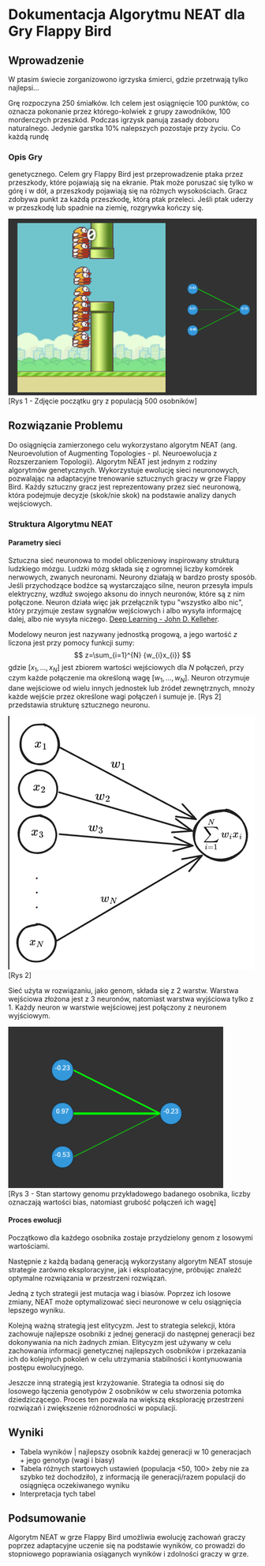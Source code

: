 # Dokumentacja Algorytmu NEAT dla Gry Flappy Bird

## Wprowadzenie

W ptasim świecie zorganizowono igrzyska śmierci, gdzie przetrwają tylko najlepsi...

Grę rozpoczyna $250$ śmiałków. Ich celem jest osiągnięcie $100$ punktów, co oznacza pokonanie przez którego-kolwiek z grupy zawodników, $100$ morderczych przeszkód. Podczas igrzysk panują zasady doboru naturalnego. Jedynie garstka $10$% nalepszych pozostaje przy życiu. Co każdą rundę 

### Opis Gry

genetycznego. Celem gry Flappy Bird jest przeprowadzenie ptaka przez przeszkody, które pojawiają się na ekranie. Ptak może poruszać się tylko w górę i w dół, a przeszkody pojawiają się na różnych wysokościach. Gracz zdobywa punkt za każdą przeszkodę, którą ptak przeleci. Jeśli ptak uderzy w przeszkodę lub spadnie na ziemię, rozgrywka kończy się. 

![Zdjęcie gry](game.png)
[Rys 1 - Zdjęcie początku gry z populacją 500 osobników]

## Rozwiązanie Problemu

Do osiągnięcia zamierzonego celu wykorzystano algorytm NEAT (ang. Neuroevolution of Augmenting Topologies - pl. Neuroewolucja z Rozszerzaniem Topologii). Algorytm NEAT jest jednym z rodziny algorytmów genetycznych. Wykorzystuje ewolucję sieci neuronowych, pozwalając na adaptacyjne trenowanie sztucznych graczy w grze Flappy Bird. Każdy sztuczny gracz jest reprezentowany przez sieć neuronową, która podejmuje decyzje (skok/nie skok) na podstawie analizy danych wejściowych.

### Struktura Algorytmu NEAT

#### Parametry sieci

Sztuczna sieć neuronowa to model obliczeniowy inspirowany strukturą ludzkiego mózgu. Ludzki mózg składa się z ogromnej liczby komórek nerwowych, zwanych neuronami. Neurony działają w bardzo prosty sposób. Jeśli przychodzące bodźce są wystarczająco silne, neuron przesyła impuls elektryczny, wzdłuż swojego aksonu do innych neuronów, które są z nim połączone. Neuron działa więc jak przełącznik typu "wszystko albo nic", który przyjmuje zestaw sygnałów wejściowych i albo wysyła informajcę dalej, albo nie wysyła niczego. [Deep Learning - John D. Kelleher](). 

Modelowy neuron jest nazywany jednostką progową, a jego wartość $z$ liczona jest przy pomocy funkcji sumy:
$$
z=\sum_{i=1}^{N} {w_{i}x_{i}}
$$
gdzie $[x_{1},\dots,x_{N}]$ jest zbiorem wartości wejściowych dla $N$ połączeń, przy czym każde połączenie ma określoną wagę $[w_{1},\dots,w_{N}]$. Neuron otrzymuje dane wejściowe od wielu innych jednostek lub źródeł zewnętrznych, mnoży każde wejście przez określone wagi połączeń i sumuje je. [Rys 2] przedstawia strukturę sztucznego neuronu.

![Alt text](ann.png)  
[Rys 2]

Sieć użyta w rozwiązaniu, jako genom, składa się z 2 warstw. Warstwa wejściowa złożona jest z 3 neuronów, natomiast warstwa wyjściowa tylko z 1. Każdy neuron w warstwie wejściowej jest połączony z neuronem wyjściowym. 

![Przykładowy startowy stan genomu](network.png)  
[Rys 3 - Stan startowy genomu przykładowego badanego osobnika, liczby oznaczają wartości bias, natomiast grubość połączeń ich wagę]

#### Proces ewolucji

Początkowo dla każdego osobnika zostaje przydzielony genom z losowymi wartościami.

Następnie z każdą badaną generacją wykorzystany algorytm NEAT stosuje strategie zarówno eksploracyjne, jak i eksploatacyjne, próbując znaleźć optymalne rozwiązania w przestrzeni rozwiązań.

Jedną z tych strategii jest mutacja wag i biasów. Poprzez ich losowe zmiany, NEAT może optymalizować sieci neuronowe w celu osiągnięcia lepszego wyniku.

Kolejną ważną strategią jest elitycyzm. Jest to strategia selekcji, która zachowuje najlepsze osobniki z jednej generacji do następnej generacji bez dokonywania na nich żadnych zmian. Elitycyzm jest używany w celu zachowania informacji genetycznej najlepszych osobników i przekazania ich do kolejnych pokoleń w celu utrzymania stabilności i kontynuowania postępu ewolucyjnego.

Jeszcze inną strategią jest krzyżowanie. Strategia ta odnosi się do losowego łączenia genotypów 2 osobników w celu stworzenia potomka dziedziczącego. Proces ten pozwala na większą eksplorację przestrzeni rozwiązań i zwiększenie różnorodności w populacji.

## Wyniki

- Tabela wyników | najlepszy osobnik każdej generacji w 10 generacjach + jego genotyp (wagi i biasy)
- Tabela różnych startowych ustawień (populacja <50, 100> żeby nie za szybko też dochodziło), z informacją ile generacji/razem populacji do osiągnięca oczekiwanego wyniku
- Interpretacja tych tabel

## Podsumowanie

Algorytm NEAT w grze Flappy Bird umożliwia ewolucję zachowań graczy poprzez adaptacyjne uczenie się na podstawie wyników, co prowadzi do stopniowego poprawiania osiąganych wyników i zdolności graczy w grze.